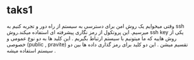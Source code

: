 # taks1
وقتی میخوایم یک روش امن برای دسترسی به سیستم از راه دور و تجربه کنیم به ssh میرسیم. این  پروتکول از رمز نگاری  پیشرفته ای استفاده میکند.روش ssh key یکی از روش هاییه که ما میتونیم با سیستم ارتباط بگیریم . این کلید ها به دو نوع عمومی و خصوصی (public , pravite) تقسیم میشن . این دو کلید برای رمز گذاری داده ها بین دو سیستم استفاده میشه .
